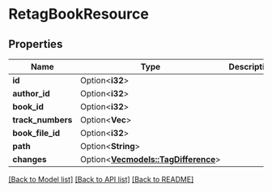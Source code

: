 # RetagBookResource

## Properties

Name | Type | Description | Notes
------------ | ------------- | ------------- | -------------
**id** | Option<**i32**> |  | [optional]
**author_id** | Option<**i32**> |  | [optional]
**book_id** | Option<**i32**> |  | [optional]
**track_numbers** | Option<**Vec<i32>**> |  | [optional]
**book_file_id** | Option<**i32**> |  | [optional]
**path** | Option<**String**> |  | [optional]
**changes** | Option<[**Vec<models::TagDifference>**](TagDifference.md)> |  | [optional]

[[Back to Model list]](../README.md#documentation-for-models) [[Back to API list]](../README.md#documentation-for-api-endpoints) [[Back to README]](../README.md)


